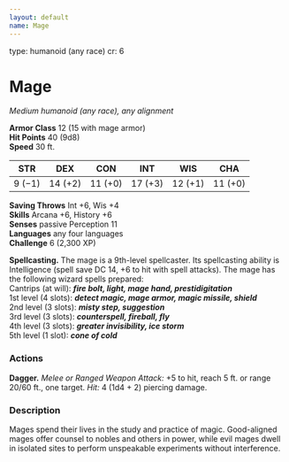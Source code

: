 ```yaml
---
layout: default
name: Mage
---
```

type: humanoid (any race)
cr: 6

# Mage 
_Medium humanoid (any race), any alignment_

**Armor Class** 12 (15 with mage armor)    
**Hit Points** 40 (9d8)    
**Speed** 30 ft. 

| STR     | DEX     | CON     | INT     | WIS     | CHA     |
|---------|---------|---------|---------|---------|---------|
| 9 (−1)  | 14 (+2) | 11 (+0) | 17 (+3) | 12 (+1) | 11 (+0) |   

**Saving Throws** Int +6, Wis +4    
**Skills** Arcana +6, History +6    
**Senses** passive Perception 11    
**Languages** any four languages    
**Challenge** 6 (2,300 XP) 

**Spellcasting.** The mage is a 9th-level spellcaster. Its spellcasting ability is Intelligence (spell save DC 14, +6 to hit with spell attacks). The mage has the following wizard spells prepared:    
Cantrips (at will): **_fire bolt, light, mage hand, prestidigitation_**    
1st level (4 slots): **_detect magic, mage armor, magic missile, shield_**    
2nd level (3 slots): **_misty step, suggestion_**    
3rd level (3 slots): **_counterspell, fireball, fly_**    
4th level (3 slots): **_greater invisibility, ice storm_**    
5th level (1 slot): **_cone of cold_** 

### Actions 
**Dagger.** _Melee or _Ranged Weapon Attack:__ +5 to hit, reach 5 ft. or range 20/60 ft., one target. _Hit:_ 4 (1d4 + 2) piercing damage. 

### Description
Mages spend their lives in the study and practice of magic. Good-aligned mages offer counsel to nobles and others in power, while evil mages dwell in isolated sites to perform unspeakable experiments without interference.